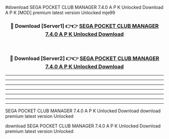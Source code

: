 #download SEGA POCKET CLUB MANAGER 7.4.0 A P K Unlocked Download A P K [MOD] premium latest version Unlocked mje99 



<div align="center">
<h3>🔴 Download [Server1] 👉👉 <a href="https://apkdownload-94cd0.web.app/">SEGA POCKET CLUB MANAGER 7.4.0 A P K Unlocked Download</a></h3><br>

<h3>🔴 Download [Server2] 👉👉 <a href="https://apkdownload-94cd0.web.app/">SEGA POCKET CLUB MANAGER 7.4.0 A P K Unlocked Download</a></h3>
</div>





----------------------------------------------------------

----------------------------------------------------------

----------------------------------------------------------

----------------------------------------------------------

----------------------------------------------------------

----------------------------------------------------------

----------------------------------------------------------

SEGA POCKET CLUB MANAGER 7.4.0 A P K Unlocked Download download premium latest version Unlocked

download SEGA POCKET CLUB MANAGER 7.4.0 A P K Unlocked Download premium latest version Unlocked
